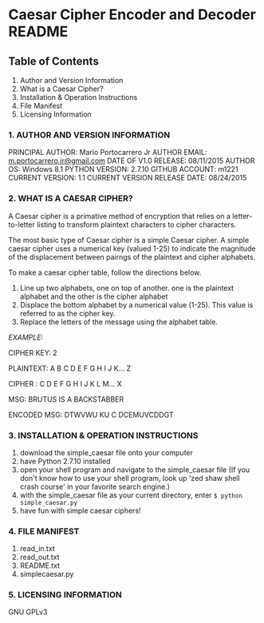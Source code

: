 # Caesar Cipher Encoder and Decoder README

## Table of Contents
1. Author and Version Information
1. What is a Caesar Cipher?
1. Installation & Operation Instructions
1. File Manifest
1. Licensing Information


### 1. AUTHOR AND VERSION INFORMATION
PRINCIPAL AUTHOR: Mario Portocarrero Jr
AUTHOR EMAIL: m.portocarrero.jr@gmail.com
DATE OF V1.0 RELEASE: 08/11/2015 
AUTHOR OS: Windows 8.1
PYTHON VERSION: 2.7.10
GITHUB ACCOUNT: m1221
CURRENT VERSION: 1.1
CURRENT VERSION RELEASE DATE: 08/24/2015

### 2. WHAT IS A CAESAR CIPHER?
A Caesar cipher is a primative method of encryption that relies
on a letter-to-letter listing to transform plaintext characters 
to cipher characters.

The most basic type of Caesar cipher is a simple Caesar cipher.
A simple caesar cipher uses a numerical key (valued 1-25) to indicate
the magnitude of the displacement between pairngs of the plaintext
and cipher alphabets.

To make a caesar cipher table, follow the directions below.

1. Line up two alphabets, one on top of another. one is the plaintext alphabet and the other is the cipher alphabet
1. Displace the bottom alphabet by a numerical value (1-25). This value is referred to as the cipher key.
1. Replace the letters of the message using the alphabet table.

*_EXAMPLE:_*

CIPHER KEY: 2

PLAINTEXT: A B C D E F G H I J K... Z

CIPHER   : C D E F G H I J K L M... X

MSG: BRUTUS IS A BACKSTABBER

ENCODED MSG: DTWVWU KU C DCEMUVCDDGT

### 3. INSTALLATION & OPERATION INSTRUCTIONS
1. download the simple_caesar file onto your computer
1. have Python 2.7.10 installed
1. open your shell program and navigate to the simple_caesar file (If you don't know how to use your shell program, look up 'zed shaw shell crash course' in your favorite search engine.)
1. with the simple_caesar file as your current directory, enter `$ python simple_caesar.py`
1. have fun with simple caesar ciphers!

### 4. FILE MANIFEST
1. read_in.txt
1. read_out.txt
1. README.txt
1. simplecaesar.py

### 5. LICENSING INFORMATION
GNU GPLv3
